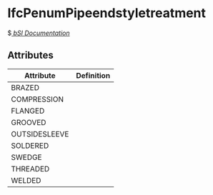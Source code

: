 IfcPenumPipeendstyletreatment
=============================
$[ _bSI
Documentation_](https://standards.buildingsmart.org/IFC/DEV/IFC4_2/FINAL/HTML/schema//pset/penum_pipeendstyletreatment.htm)


Attributes
----------
| Attribute     | Definition   |
|---------------|--------------|
| BRAZED        |              |
| COMPRESSION   |              |
| FLANGED       |              |
| GROOVED       |              |
| OUTSIDESLEEVE |              |
| SOLDERED      |              |
| SWEDGE        |              |
| THREADED      |              |
| WELDED        |              |
